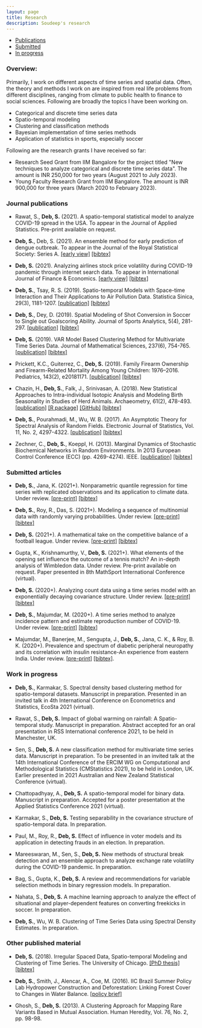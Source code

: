```yaml
---
layout: page
title: Research
description: Soudeep's research
---
```


<div class="navbar">
    <div class="navbar-inner">
        <ul class="nav">
            <li><a href="#journal">Publications</a></li>
            <li><a href="#submitted">Submitted</a></li>
            <li><a href="#progress">In progress</a></li>
        </ul>
    </div>
</div>

### Overview: 

Primarily, I work on different aspects of time series and spatial data. Often, the theory and methods I work on are inspired from real life problems from different disciplines, ranging from climate to public health to finance to social sciences. Following are broadly the topics I have been working on.

- Categorical and discrete time series data
- Spatio-temporal modeling 
- Clustering and classification methods
- Bayesian implementation of time series methods
- Application of statistics in sports, especially soccer

Following are the research grants I have received so far:

- Research Seed Grant from IIM Bangalore for the project titled "New techniques to analyze categorical and discrete time series data". The amount is INR 250,000 for two years (August 2021 to July 2023).
- Young Faculty Research Grant from IIM Bangalore. The amount is INR 900,000 for three years (March 2020 to February 2023).


### <a name="journal"></a>Journal publications

- Rawat, S., **Deb, S.** (2021). A spatio-temporal statistical model to analyze COVID-19 spread in the USA. To appear in the Journal of Applied Statistics. Pre-print available on request.

- **Deb, S.**, Deb, S. (2021). An ensemble method for early prediction of dengue outbreak. To appear in the Journal of the Royal Statistical Society: Series A. [[early view]](https://rss.onlinelibrary.wiley.com/doi/abs/10.1111/rssa.12714) [[bibtex]](https://scholar.googleusercontent.com/scholar.bib?q=info:Ilqw4mK2r-UJ:scholar.google.com/&output=citation&scisdr=CgX71aNeEKDr8HEqvl0:AAGBfm0AAAAAYPYspl1b3CDe_RjqcEqB40W4vX9u4wND&scisig=AAGBfm0AAAAAYPYspoos721mH6rPXWFzNO7fEGIGb7oa&scisf=4&ct=citation&cd=-1&hl=en)

- **Deb, S.** (2021). Analyzing airlines stock price volatility during COVID-19 pandemic through internet search data. To appear in International Journal of Finance & Economics. [[early view]](https://onlinelibrary.wiley.com/doi/full/10.1002/ijfe.2490) [[bibtex]](https://scholar.googleusercontent.com/scholar.bib?q=info:bPUp6AmnTgoJ:scholar.google.com/&output=citation&scisdr=CgX71d9LEPj749wuCZM:AAGBfm0AAAAAYC8rEZPk_VFRZvVU7IyLQfer3ak_kL6I&scisig=AAGBfm0AAAAAYC8rEWWCZ1ZZHrG4Y8J_m0MMRdwyANyH&scisf=4&ct=citation&cd=-1&hl=en)

- **Deb, S.**, Tsay, R. S. (2019). Spatio-temporal Models with Space-time Interaction and Their Applications to Air Pollution Data. Statistica Sinica, 29(3), 1181-1207. [[publication]](http://www3.stat.sinica.edu.tw/ss_newpaper/SS-2017-0561_na.pdf) [[bibtex]](https://scholar.googleusercontent.com/scholar.bib?q=info:VUIKfkLgI3oJ:scholar.google.com/&output=citation&scisdr=CgX71d9LEPj749wukJ4:AAGBfm0AAAAAYC8riJ4IiFa9j5LrEsd5tDaGAp54v9RA&scisig=AAGBfm0AAAAAYC8riA0VmPk_HVEkh7L8h0WFf6VyRAXN&scisf=4&ct=citation&cd=-1&hl=en)

- **Deb, S.**, Dey, D. (2019). Spatial Modeling of Shot Conversion in Soccer to Single out Goalscoring Ability. Journal of Sports Analytics, 5(4), 281-297. [[publication]](https://content.iospress.com/articles/journal-of-sports-analytics/jsa190281) [[bibtex]](https://scholar.googleusercontent.com/scholar.bib?q=info:wrMoFuFT4hEJ:scholar.google.com/&output=citation&scisig=AAGBfm0AAAAAWhupGpNWq0QGbmTFjp886btXE3I3En45&scisf=4&ct=citation&cd=-1&hl=en)

- **Deb, S.** (2019). VAR Model Based Clustering Method for Multivariate Time Series Data. Journal of Mathematical Sciences, 237(6), 754-765. [[publication]](https://link.springer.com/article/10.1007/s10958-019-04201-4) [[bibtex]](https://scholar.googleusercontent.com/scholar.bib?q=info:JkpxxCcEpYMJ:scholar.google.com/&output=citation&scisig=AAGBfm0AAAAAXMObhGDMYum2QHO970ACm-3-uIcPRKHT&scisf=4&ct=citation&cd=-1&hl=en&scfhb=1)

- Prickett, K.C., Guiterrez, C., **Deb, S.** (2019). Family Firearm Ownership and Firearm-Related Mortality Among Young Children: 1976–2016. Pediatrics, 143(2), e20181171. [[publication]](https://pediatrics.aappublications.org/content/143/2/e20181171?utm_source=TrendMD&utm_medium=TrendMD&utm_campaign=Pediatrics_TrendMD_0) [[bibtex]](https://scholar.googleusercontent.com/scholar.bib?q=info:ChLgQK7sQrYJ:scholar.google.com/&output=citation&scisig=AAGBfm0AAAAAXMOarhDsYW5ukrb2dmYHMWg1Xe9TUsEY&scisf=4&ct=citation&cd=-1&hl=en&scfhb=1)

- Chazin, H., **Deb, S.**, Falk, J., Srinivasan, A. (2018). New Statistical Approaches to Intra-individual Isotopic Analysis and Modeling Birth Seasonality in Studies of Herd Animals. Archaeometry, 61(2), 478-493. [[publication]](https://onlinelibrary.wiley.com/doi/abs/10.1111/arcm.12432) [[R package]](https://cran.r-project.org/web/packages/SCEM/index.html) [[GitHub]](https://github.com/soudeepd/SCEM) [[bibtex]](https://scholar.googleusercontent.com/scholar.bib?q=info:xMcn8_TWkcwJ:scholar.google.com/&output=citation&scisig=AAGBfm0AAAAAXMOaPlCSTROR9XUNp4yEDkiJ5S6jliJW&scisf=4&ct=citation&cd=-1&hl=en&scfhb=1)

- **Deb, S.**, Pourahmadi, M., Wu, W. B. (2017). An Asymptotic Theory for Spectral Analysis of Random Fields.  Electronic Journal of Statistics, Vol. 11, No. 2, 4297-4322. [[publication]](https://projecteuclid.org/euclid.ejs/1510563632) [[bibtex]](https://scholar.googleusercontent.com/scholar.bib?q=info:JX5Fn-M7U2sJ:scholar.google.com/&output=citation&scisig=AAGBfm0AAAAAWhuoD1PJiiT5t-FFYrxU8gC-b5MOhiVs&scisf=4&ct=citation&cd=-1&hl=en)

- Zechner, C., **Deb, S.**, Koeppl, H. (2013). Marginal Dynamics of Stochastic Biochemical Networks in Random Environments. In 2013 European Control Conference (ECC) (pp. 4269-4274). IEEE. [[publication]](http://ieeexplore.ieee.org/xpls/icp.jsp?arnumber=6669606) [[bibtex]](https://scholar.googleusercontent.com/scholar.bib?q=info:pXP2EYLUcnsJ:scholar.google.com/&output=citation&scisig=AAGBfm0AAAAAWhupRSwCwrbkYCz5wEXFQJFuxQkNgYzp&scisf=4&ct=citation&cd=-1&hl=en)


### <a name="submitted"></a>Submitted articles

- **Deb, S.**, Jana, K. (2021+).  Nonparametric quantile regression for time series with replicated observations and its application to climate data. Under review. [[pre-print]](https://arxiv.org/pdf/2107.02091.pdf) [[bibtex]](https://scholar.googleusercontent.com/scholar.bib?q=info:Af2EGIIxO5oJ:scholar.google.com/&output=citation&scisdr=CgX71aNeEKDr8HErPnI:AAGBfm0AAAAAYPYtJnL4BATiYZJ3f2uVYM22sIvko1Gs&scisig=AAGBfm0AAAAAYPYtJlEOYxYSpHpvGAXHVNzYSEuUJRag&scisf=4&ct=citation&cd=-1&hl=en)

- **Deb, S.**, Roy, R., Das, S. (2021+). Modeling a sequence of multinomial data with randomly varying probabilities. Under review. [[pre-print]](https://arxiv.org/abs/2104.02924) [[bibtex]](https://scholar.googleusercontent.com/scholar.bib?q=info:b3P8y7lDKM0J:scholar.google.com/&output=citation&scisdr=CgX71deeEPj742YuiQg:AAGBfm0AAAAAYJUrkQirccnQzFNu6YpqZBuZ1wcP9xw3&scisig=AAGBfm0AAAAAYJUrkV57H0dSWX2I2KNhtZgBTfBl6cP3&scisf=4&ct=citation&cd=-1&hl=en)

- **Deb, S.** (2021+). A mathematical take on the competitive balance of a football league. Under review. [[pre-print]](https://arxiv.org/abs/2102.09288) [[bibtex]](https://scholar.googleusercontent.com/scholar.bib?q=info:ddfFbNDv0BgJ:scholar.google.com/&output=citation&scisdr=CgX71deeEPj742YuYRE:AAGBfm0AAAAAYJUreRGnI7bNsGV0fNNtHHv4Fm3qKafc&scisig=AAGBfm0AAAAAYJUrebwwsd7ctAOpbKvOGPWzrrPkYxZS&scisf=4&ct=citation&cd=-1&hl=en)

- Gupta, K., Krishnamurthy, V., **Deb, S.** (2021+). What elements of the opening set influence the outcome of a tennis match? An in-depth analysis of Wimbledon data. Under review. Pre-print available on request. Paper presented in 8th MathSport International Conference (virtual).

- **Deb, S.** (2020+). Analyzing count data using a time series model with an exponentially decaying covariance structure. Under review. [[pre-print]](https://arxiv.org/abs/2004.03130) [[bibtex]](https://scholar.googleusercontent.com/scholar.bib?q=info:e-vu92gbcTUJ:scholar.google.com/&output=citation&scisdr=CgX71deeEPj742YuU6s:AAGBfm0AAAAAYJUrS6u2LbDIDj4aAhIqhD1jBXTj35CK&scisig=AAGBfm0AAAAAYJUrS0zeXLK0cxs8Vy8uXHLP3lbmfhmJ&scisf=4&ct=citation&cd=-1&hl=en)

- **Deb, S.**, Majumdar, M. (2020+). A time series method to analyze incidence pattern and estimate reproduction number of COVID-19. Under review. [[pre-print]](https://arxiv.org/abs/2003.10655) [[bibtex]](https://scholar.googleusercontent.com/scholar.bib?q=info:dHWM7wDmCvYJ:scholar.google.com/&output=citation&scisdr=CgX72fQEEPj73Y3n6Y8:AAGBfm0AAAAAXn7i8Y_qddTqw0EOpGhL0qVbMvgTbNmn&scisig=AAGBfm0AAAAAXn7i8RTiAeByWG8-BJ-sHwAahDRP7G92&scisf=4&ct=citation&cd=-1&hl=en)

- Majumdar, M., Banerjee, M., Sengupta, J., **Deb, S.**, Jana, C. K., & Roy, B. K. (2020+). Prevalence and spectrum of diabetic peripheral neuropathy and its correlation with insulin resistance-An experience from eastern India. Under review. [[pre-print]](https://www.medrxiv.org/content/10.1101/2020.04.12.20056150v1) [[bibtex]](https://scholar.googleusercontent.com/scholar.bib?q=info:ZlW-L3CAlbsJ:scholar.google.com/&output=citation&scisdr=CgX71cx6ENK5zbOKcf4:AAGBfm0AAAAAX0mPaf6xTMYln3hFVBWjN7bJWThNo0kv&scisig=AAGBfm0AAAAAX0mPadcZt_qfvWesadwHnFwW-CjGc9Id&scisf=4&ct=citation&cd=-1&hl=en).


### <a name="progress"></a>Work in progress

- **Deb, S.**, Karmakar, S. Spectral density based clustering method for spatio-temporal datasets. Manuscript in preparation. Presented in an invited talk in 4th International Conference on Econometrics and Statistics, EcoSta 2021 (virtual).

- Rawat, S., **Deb, S.** Impact of global warming on rainfall: A Spatio-temporal study. Manuscript in preparation. Abstract accepted for an oral presentation in RSS International conference 2021, to be held in Manchester, UK.

- Sen, S., **Deb, S.** A new classification method for multivariate time series data. Manuscript in preparation. To be presented in an invited talk at the 14th International Conference of the ERCIM WG on Computational and Methodological Statistics (CMStatistics 2021), to be held in London, UK. Earlier presented in 2021 Australian and New Zealand Statistical Conference (virtual).

- Chattopadhyay, A., **Deb, S.** A spatio-temporal model for binary data. Manuscript in preparation. Accepted for a poster presentation at the Applied Statistics Conference 2021 (virtual).

- Karmakar, S., **Deb, S.** Testing separability in the covariance structure of spatio-temporal data. In preparation.
 
- Paul, M., Roy, R., **Deb, S.** Effect of influence in voter models and its application in detecting frauds in an election. In preparation.

- Mareeswaran, M., Sen, S., **Deb, S.** New methods of structural break detection and an ensemble approach to analyze exchange rate volatility during the COVID-19 pandemic. In preparation.

- Bag, S., Gupta, K., **Deb, S.** A review and recommendations for variable selection methods in binary regression models. In preparation.

- Nahata, S., **Deb, S.** A machine learning approach to analyze the effect of situational and player-dependent features on converting freekicks in soccer. In preparation.

- **Deb, S.**, Wu, W. B. Clustering of Time Series Data using Spectral Density Estimates. In preparation.


### Other published material

- **Deb, S.** (2018). Irregular Spaced Data, Spatio-temporal Modeling and Clustering of Time Series. The University of Chicago. [[PhD thesis]](https://knowledge.uchicago.edu/record/422?ln=en) [[bibtex]](https://scholar.googleusercontent.com/scholar.bib?q=info:nk9w1E8xs3gJ:scholar.google.com/&output=citation&scisig=AAGBfm0AAAAAXMrtDzrwmJxk-Wxhs6jl3eaQvxHu4ayD&scisf=4&ct=citation&cd=-1&hl=en)

- **Deb, S.**, Smith, J., Alencar, A., Coe, M. (2016). IIC Brazil Summer Policy Lab Hydropower Construction and Deforestation: Linking Forest Cover to Changes in Water Balance. [[policy brief]](http://whrc.org/wp-content/uploads/2016/09/PB_Hydropower_Construction_and_Deforestation.pdf)

- Ghosh, S., **Deb, S.** (2013). A Clustering Approach for Mapping Rare Variants Based in Mutual Association. Human Heredity, Vol. 76, No. 2, pp. 98-98. 

